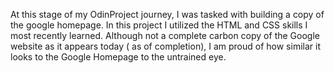 At this stage of my OdinProject journey, I was tasked with building a copy of the google homepage. In this project I utilized the HTML and CSS skills I most recently learned. Although not a complete carbon copy of the Google website as it appears today ( as of completion), I am proud of how similar it looks to the Google Homepage to the untrained eye. 